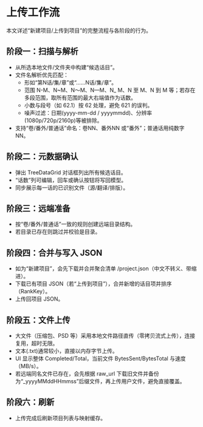 # 上传工作流

本文详述“新建项目/上传到项目”的完整流程与各阶段的行为。

## 阶段一：扫描与解析

- 从所选本地文件/文件夹中构建“候选话目”。
- 文件名解析优先匹配：
  - 形如“第N话/集/章”或“……N话/集/章”。
  - 范围 N-M、N~M、N～M、N—M、N_ M、N 至 M、N 到 M 等；若存在多段范围，取所有范围的最大右端值作为话数。
  - 小数与段号（如 62.1）按 62 处理，避免 621 的误判。
  - 噪声过滤：日期(yyyy-mm-dd / yyyymmdd)、分辨率(1080p/720p/2160p)等被排除。
- 支持“卷/番外/普通话”命名：卷NN、番外NN 或“番外”；普通话用纯数字 NN。

## 阶段二：元数据确认

- 弹出 TreeDataGrid 对话框列出所有候选话目。
- “话数”列可编辑，回车或确认按钮将写回模型。
- 同步展示每一话的已识别文件（源/翻译/排版）。

## 阶段三：远端准备

- 按“卷/番外/普通话”一致的规则创建远端目录结构。
- 若目录已存在则跳过并校验是目录。

## 阶段四：合并与写入 JSON

- 如为“新建项目”，会先下载并合并聚合清单 /project.json（中文不转义、带缩进）。
- 下载已有项目 JSON（若“上传到项目”），合并新增的话目项并排序（RankKey）。
- 上传回项目 JSON。

## 阶段五：文件上传

- 大文件（压缩包、PSD 等）采用本地文件路径直传（零拷贝流式上传），连接复用，超时无限。
- 文本(.txt)通常较小，直接以内存字节上传。
- UI 显示整体 Completed/Total，当前文件 BytesSent/BytesTotal 与速度（MB/s）。
- 若远端同名文件已存在，会先根据 raw_url 下载旧文件并备份为“_yyyyMMddHHmmss”后缀文件，再上传用户文件，避免直接覆盖。

## 阶段六：刷新

- 上传完成后刷新项目列表与映射缓存。
